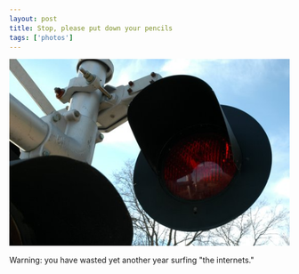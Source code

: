 ```yaml
---
layout: post
title: Stop, please put down your pencils
tags: ['photos']
---
```


![Stop :: Nikon D70 : 1/50s : f/14 : ISO 200](/media/2004/12/stop.jpg)

Warning: you have wasted yet another year surfing "the internets."

